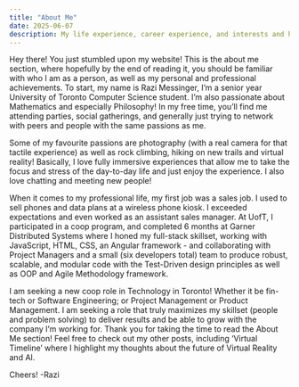 ```yaml
---
title: "About Me"
date: 2025-06-07
description: My life experience, career experience, and interests and hobbies!
---
```


Hey there! You just stumbled upon my website! This is the about me section, where hopefully by the end of reading it, you should be familiar with who I am as a person, as well as my personal and professional achievements.
To start, my name is Razi Messinger, I’m a senior year University of Toronto Computer Science student. I’m also passionate about Mathematics and especially Philosophy! In my free time, you’ll find me attending parties, social gatherings, and generally just trying to network with peers and people with the same passions as me.

Some of my favourite passions are photography (with a real camera for that tactile experience) as well as rock climbing, hiking on new trails and virtual reality! Basically, I love fully immersive experiences that allow me to take the focus and stress of the day-to-day life and just enjoy the experience. I also love chatting and meeting new people!

When it comes to my professional life, my first job was a sales job. I used to sell phones and data plans at a wireless phone kiosk. I exceeded expectations and even worked as an assistant sales manager. At UofT, I participated in a coop program, and completed 6 months at Garner Distributed Systems where I honed my full-stack skillset, working with JavaScript, HTML, CSS, an Angular framework - and collaborating with Project Managers and a small (six developers total) team to produce robust, scalable, and modular code with the Test-Driven design principles as well as OOP and Agile Methodology framework.

I am seeking a new coop role in Technology in Toronto! Whether it be fin-tech or Software Engineering; or Project Management or Product Management. I am seeking a role that truly maximizes my skillset (people and problem solving) to deliver results and be able to grow with the company I’m working for.
Thank you for taking the time to read the About Me section! Feel free to check out my other posts, including ‘Virtual Timeline’ where I highlight my thoughts about the future of Virtual Reality and AI.

Cheers! -Razi


